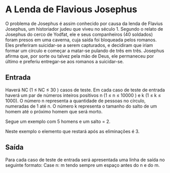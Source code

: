 # A Lenda de Flavious Josephus

O problema de Josephus é assim conhecido por causa da lenda de Flavius Josephus, um historiador judeu que viveu no século 1. Segundo o relato de Josephus do cerco de Yodfat, ele e seus companheiros (40 soldados) foram presos em uma caverna, cuja saída foi bloqueada pelos romanos. Eles preferiram suicidar-se a serem capturados, e decidiram que iriam formar um círculo e começar a matar-se pulando de três em três. Josephus afirma que, por sorte ou talvez pela mão de Deus, ele permaneceu por último e preferiu entregar-se aos romanos a suicidar-se.

## Entrada

Haverá NC (1 ≤ NC ≤ 30 ) casos de teste. Em cada caso de teste de entrada haverá um par de números inteiros positivos n (1 ≤ n ≤ 10000 ) e k (1 ≤ k ≤ 1000). O número n representa a quantidade de pessoas no círculo, numeradas de 1 até n. O número k representa o tamanho do salto de um homem até o próximo homem que será morto.

Segue um exemplo com 5 homens e um salto = 2.

Neste exemplo o elemento que restará após as eliminações é 3.

## Saída

Para cada caso de teste de entrada será apresentada uma linha de saída no seguinte formato: Case n: m tendo sempre um espaço antes do n e do m.
